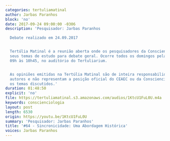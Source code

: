```yaml
---
categories: tertuliamatinal
author: Jarbas Paranhos
block: 'no'
date: 2017-09-24 09:00:00 -0306
description: 'Pesquisador: Jarbas Paranhos

  Debate realizado em 24.09.2017


  Tertúlia Matinal é a reunião aberta onde os pesquisadores da Conscienciologia apresentam
  seus temas de estudo para debate geral. Ocorre todos os domingos pela manhã, das
  09h às 10h45, no auditório do Tertuliarium.


  As opiniões emitidas na Tertúlia Matinal são de inteira responsabilidade de seus
  autores e não representam a posição oficial do CEAEC ou da Conscienciologia sobre
  os temas discutidos.'
duration: 01:48:50
explicit: 'no'
file: https://tertuliamatinal.s3.amazonaws.com/audios/1KtcU1FuL0U.m4a
keywords: conscienciologia
layout: post
length: 6530
origin: https://youtu.be/1KtcU1FuL0U
summary: 'Pesquisador: Jarbas Paranhos'
title: '#64 - Sincronicidade: Uma Abordagem Histórica'
voices: Jarbas Paranhos
---
```

